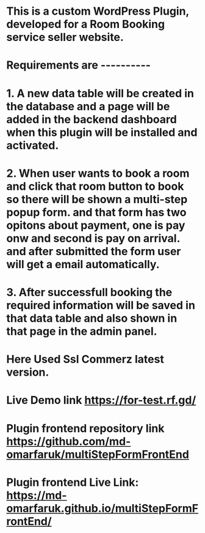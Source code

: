 # This is a custom WordPress Plugin, developed for a Room Booking service seller website.
# Requirements are ----------
# 1. A new data table will be created in the database and a page will be added in the backend dashboard when this plugin will be installed and activated. 
# 2. When user wants to book a room and click that room button to book so there will be shown a multi-step popup form. and that form has two opitons about payment, one is pay onw and second is pay on arrival. and after submitted the form user will get a email automatically.
# 3. After successfull booking the required information will be saved in that data table and also shown in that page in the admin panel.
# Here Used Ssl Commerz latest version.
# Live Demo link https://for-test.rf.gd/
# Plugin frontend repository link https://github.com/md-omarfaruk/multiStepFormFrontEnd
# Plugin frontend Live Link: https://md-omarfaruk.github.io/multiStepFormFrontEnd/
